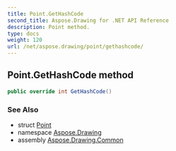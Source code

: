 ```yaml
---
title: Point.GetHashCode
second_title: Aspose.Drawing for .NET API Reference
description: Point method. 
type: docs
weight: 120
url: /net/aspose.drawing/point/gethashcode/
---
```

## Point.GetHashCode method

```csharp
public override int GetHashCode()
```

### See Also

* struct [Point](../)
* namespace [Aspose.Drawing](../../point/)
* assembly [Aspose.Drawing.Common](../../../)


